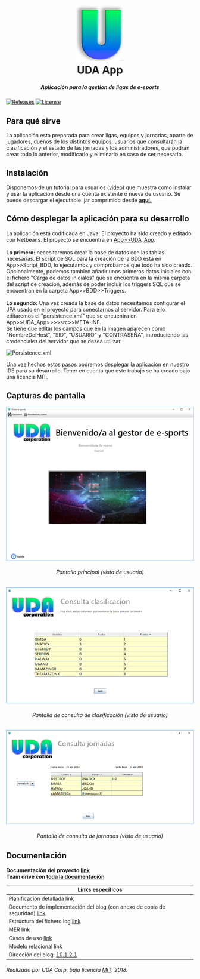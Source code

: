 <h1 align="center">
  <img src="/Documentacion/Media/Icono.png" height="150" width="128" alt="Logo"/>
  <br/>
  UDA App
</h1>
<h5 align="center">Aplicación para la gestion de ligas de e-sports</h5>

[![Releases](https://img.shields.io/github/release/UDA-Corporation/UDA_app.svg)](https://github.com/UDA-Corporation/UDA_app/releases)
[![License](https://img.shields.io/badge/license-MIT-lightgrey.svg?longCache=true&style=flat)](https://github.com/UDA-Corporation/UDA_app/blob/master/LICENSE)

## Para qué sirve
La aplicación esta preparada para crear ligas, equipos y jornadas, aparte de jugadores, dueños de los distintos equipos, usuarios que consultarán la clasificación y el estado de las jornadas y los administradores, que podrán crear todo lo anterior, modificarlo y eliminarlo en caso de ser necesario.

## Instalación
Disponemos de un tutorial para usuarios ([vídeo]()) que muestra como instalar y usar la aplicación desde una cuenta existente o nueva de usuario. Se puede descargar el ejecutable .jar comprimido desde **[aquí.]()**

## Cómo desplegar la aplicación para su desarrollo
La aplicación está codificada en Java. El proyecto ha sido creado y editado con Netbeans. El proyecto se encuentra en [App>>UDA_App](/App/UDA_app).  
<br/>
**Lo primero:** necesitaremos crear la base de datos con las tablas necesarias. El script de SQL para la creación de la BDD está en App>>Script_BDD, lo ejecutamos y comprobamos que todo ha sido creado. Opcionalmente, podemos tambien añadir unos primeros datos iniciales con el fichero "Carga de datos iniciales" que se encuentra en la misma carpeta del script de creación, además de poder incluir los triggers SQL que se encuentran en la carpeta App>>BDD>>Triggers.  
<br/>
**Lo segundo:** Una vez creada la base de datos necesitamos configurar el JPA usado en el proyecto para conectarnos al servidor. Para ello editaremos el "persistence.xml" que se encuentra en App>>UDA_App>>>>src>>META-INF.  
Se tiene que editar los campos que en la imagen aparecen como "NombreDelHost", "SID", "USUARIO" y "CONTRASEÑA", introduciendo las credenciales del servidor que se desea utilizar.  

![Persistence.xml](/Diseño/Media/Persistence.PNG)

Una vez hechos estos pasos podremos desplegar la aplicación en nuestro IDE para su desarrollo. Tener en cuenta que este trabajo se ha creado bajo una licencia MIT.  

## Capturas de pantalla  
![VPrincipal](/Documentacion/Media/VPrincipal.png)
<h6 align="center">Pantalla principal (vista de usuario)</h6>

![VClasificacion](/Documentacion/Media/VClasificacion.PNG)
<h6 align="center">Pantalla de consulta de clasificación (vista de usuario)</h6>

![VJornadas](/Documentacion/Media/VJornadas.PNG)
<h6 align="center">Pantalla de consulta de jornadas (vista de usuario)</h6>

## Documentación
**Documentación del proyecto [link](/Documentacion)**  
**Team drive con  [toda la documentación](https://docs.google.com/spreadsheets/d/1_2MhafOwp65LQePLwjUlc97uKK25Kxp-BGnyit3nX5c/edit?usp=sharing)**  

| Links específicos |
| ------------- |
| Planificación detallada [link](https://drive.google.com/open?id=1_2MhafOwp65LQePLwjUlc97uKK25Kxp-BGnyit3nX5c) |
| Documento de implementación del blog (con anexo de copia de seguridad) [link]() |
| Estructura del fichero log [link](/Script%20de%20red) |
| MER [link](https://drive.google.com/a/jesusobrero.org/file/d/1UigJAmIbGuey9hzkApBd60lq5uMZcHzZ/view?usp=sharing) |
| Casos de uso [link](https://drive.google.com/drive/folders/1VF7uAJGxh_eSb2wDG8RIVdB9CUqk9YqM) |
| Modelo relacional [link](https://drive.google.com/a/jesusobrero.org/file/d/1A5lJ1eHHtMEf3xqWgLJHsitGZEUDiK-n/view?usp=sharing) |
| Dirección del blog: [10.1.2.1](https://10.1.2.1) |

###### Realizado por UDA Corp. bajo licencia [MIT](https://github.com/Barraguesh/UDA_app/blob/master/LICENSE). 2018.
